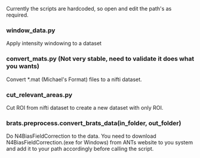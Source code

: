 Currently the scripts are hardcoded, so open and edit the path's as required.

### window_data.py 
Apply intensity windowing to a dataset

### convert_mats.py (Not very stable, need to validate it does what you wants)
Convert *.mat (Michael's Format) files to a nifti dataset.

### cut_relevant_areas.py
Cut ROI from nifti dataset to create a new dataset with only ROI.

### brats.preprocess.convert_brats_data(in_folder, out_folder)
Do N4BiasFieldCorrection to the data.
You need to download N4BiasFieldCorrection.(exe for Windows) from ANTs website to you system and add it to your path accordingly before calling the script. 